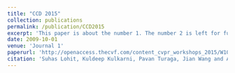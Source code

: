 ```yaml
---
title: "CCD 2015"
collection: publications
permalink: /publication/CCD2015
excerpt: 'This paper is about the number 1. The number 2 is left for future work.'
date: 2009-10-01
venue: 'Journal 1'
paperurl: 'http://openaccess.thecvf.com/content_cvpr_workshops_2015/W10/papers/Lohit_Reconstruction-Free_Inference_on_2015_CVPR_paper.pdf'
citation: 'Suhas Lohit, Kuldeep Kulkarni, Pavan Turaga, Jian Wang and Aswin Sankaranarayanan (2015). &quot;Reconstruction-free Inference on Compressive Measurements&quot; <i>CVPRW</i>. (Best Paper Award)'
---
```


